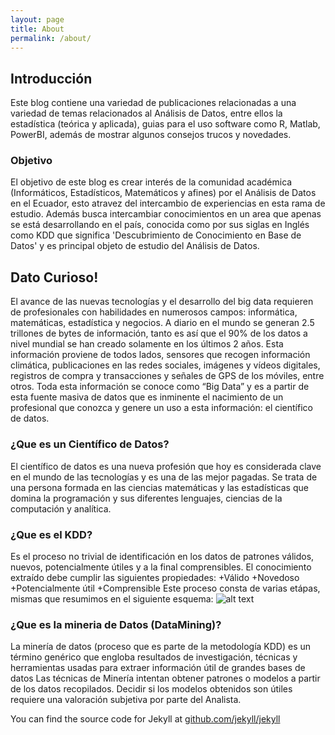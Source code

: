 ```yaml
---
layout: page
title: About
permalink: /about/
---
```


## Introducción
Este blog contiene una variedad de publicaciones relacionadas a una variedad de temas relacionados al Análisis de Datos, entre ellos la estadística (teórica y aplicada), guias para el uso software como R, Matlab, PowerBI, además de mostrar algunos consejos trucos y novedades.

### Objetivo
El objetivo de este blog es crear interés de la comunidad académica (Informáticos, Estadísticos, Matemáticos y afines) por el Análisis de Datos en el Ecuador, esto atravez del intercambio de experiencias en esta rama de estudio. Además busca intercambiar conocimientos en un area que apenas se está desarrollando en el país, conocida como por sus siglas en Inglés como KDD que significa 'Descubrimiento de Conocimiento en Base de Datos' y  es principal objeto de estudio del Análisis de Datos.

## Dato Curioso!
El avance de las nuevas tecnologías y el desarrollo del big data requieren de profesionales con habilidades en numerosos campos: informática, matemáticas, estadística y negocios.
A diario en el mundo se generan 2.5 trillones de bytes de información, tanto es así que el 90% de los datos a nivel mundial se han creado solamente en los últimos 2 años. Esta información proviene de todos lados, sensores que recogen información climática, publicaciones en las redes sociales, imágenes y vídeos digitales, registros de compra y transacciones y señales de GPS de los móviles, entre otros. Toda esta información se conoce como “Big Data” y es a partir de esta fuente masiva de datos que es inminente el nacimiento de un profesional que conozca y genere un uso a esta información: el científico de datos.

### ¿Que es un Científico de Datos?

El científico de datos es una nueva profesión que hoy es considerada clave en el mundo de las tecnologías y es una de las mejor pagadas. Se trata de una persona formada en las ciencias matemáticas y las estadísticas que domina la programación y sus diferentes lenguajes, ciencias de la computación y analítica.

### ¿Que es el KDD?
Es el proceso no trivial de identificación en los datos de patrones válidos, nuevos, potencialmente útiles y a la final comprensibles.
El conocimiento extraído debe cumplir las siguientes propiedades:
+Válido
+Novedoso
+Potencialmente útil
+Comprensible
Este proceso consta de varias etápas, mismas que resumimos en el siguiente esquema:
![alt text](https://github.com/CristianPachacama/CristianPachacama.github.io/kdd.png "Proceso KDD")

### ¿Que es la mineria de Datos (DataMining)?
La minería de datos (proceso que es parte de la metodología KDD) es un término genérico que engloba resultados de investigación, técnicas y herramientas usadas para extraer información útil de grandes bases de datos
Las técnicas de Minería intentan obtener patrones o modelos a partir de los datos recopilados. Decidir si los modelos obtenidos son útiles requiere una valoración subjetiva por parte del Analista.

You can find the source code for Jekyll at [github.com/jekyll/jekyll](https://github.com/jekyll/jekyll)
